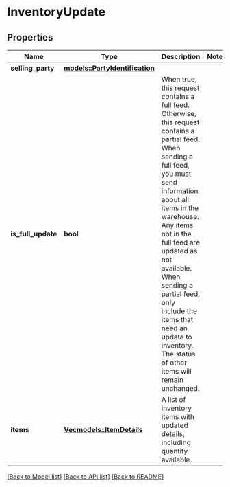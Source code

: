 # InventoryUpdate

## Properties

Name | Type | Description | Notes
------------ | ------------- | ------------- | -------------
**selling_party** | [**models::PartyIdentification**](PartyIdentification.md) |  | 
**is_full_update** | **bool** | When true, this request contains a full feed. Otherwise, this request contains a partial feed. When sending a full feed, you must send information about all items in the warehouse. Any items not in the full feed are updated as not available. When sending a partial feed, only include the items that need an update to inventory. The status of other items will remain unchanged. | 
**items** | [**Vec<models::ItemDetails>**](ItemDetails.md) | A list of inventory items with updated details, including quantity available. | 

[[Back to Model list]](../README.md#documentation-for-models) [[Back to API list]](../README.md#documentation-for-api-endpoints) [[Back to README]](../README.md)


